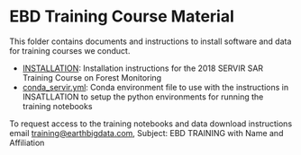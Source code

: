 # EBD Training Course Material

This folder contains documents and instructions to install software and data for training courses we conduct. 

- [INSTALLATION](INSTALLATION.md): Installation instructions for the 2018 SERVIR SAR Training Course on Forest Monitoring
- [conda_servir.yml](conda_servir.yml): Conda environment file to use with the instructions in INSATLLATION to setup the python environments for running the training notebooks

To request access to the training notebooks and data download instructions email [training@earthbigdata.com](mailto:training@earthbigdata.com), Subject: EBD TRAINING with Name and Affiliation 
